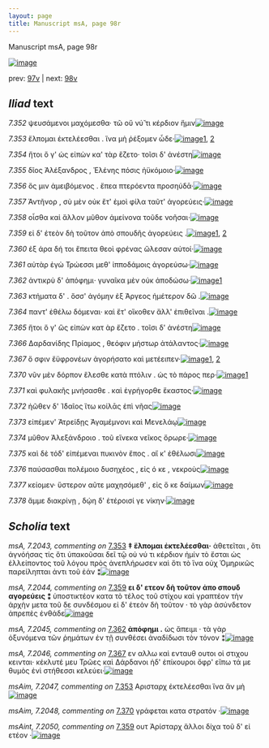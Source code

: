 ```yaml
---
layout: page
title: Manuscript msA, page 98r
---
```


Manuscript msA, page 98r

[![image](http://www.homermultitext.org/iipsrv?OBJ=IIP,1.0&FIF=/project/homer/pyramidal/deepzoom/hmt/vaimg/2017a/VA098RN_0270.tif&WID=100&CVT=JPEG)](http://www.homermultitext.org/ict2/?urn=urn:cite2:hmt:vaimg.2017a:VA098RN_0270)

prev:  [97v](../97v) | next:  [98v](../98v)

## *Iliad* text

*7.352* <a id="7.352"/> ψευσάμενοι μαχόμεσθα· τῶ οὔ νύ̆ τι κέρδιον ἥμιν[![image](http://www.homermultitext.org/iipsrv?OBJ=IIP,1.0&FIF=/project/homer/pyramidal/deepzoom/hmt/vaimg/2017a/VA098RN_0270.tif&RGN=0.1622,0.2126,0.4535,0.0346&WID=1000&CVT=JPEG)](http://www.homermultitext.org/ict2/?urn=urn:cite2:hmt:vaimg.2017a:VA098RN_0270@0.1622,0.2126,0.4535,0.0346)

*7.353* <a id="7.353"/> ἔλπομαι ἐκτελέεσθαι . ἵνα μὴ ῥέξομεν ὧδε·[![image](http://www.homermultitext.org/iipsrv?OBJ=IIP,1.0&FIF=/project/homer/pyramidal/deepzoom/hmt/vaimg/2017a/VA098RN_0270.tif&RGN=0.1331,0.2337,0.4655,0.0346&WID=1000&CVT=JPEG)](http://www.homermultitext.org/ict2/?urn=urn:cite2:hmt:vaimg.2017a:VA098RN_0270@0.1331,0.2337,0.4655,0.0346)[1](#msAim_7.2047), [2](#msA_7.2043)

*7.354* <a id="7.354"/> ἤτοι ὅ γ' ὡς εἰπὼν κα' τὰρ ἕζετο· τοῖσι δ' ἀνέστη[![image](http://www.homermultitext.org/iipsrv?OBJ=IIP,1.0&FIF=/project/homer/pyramidal/deepzoom/hmt/vaimg/2017a/VA098RN_0270.tif&RGN=0.1642,0.2524,0.4074,0.0353&WID=1000&CVT=JPEG)](http://www.homermultitext.org/ict2/?urn=urn:cite2:hmt:vaimg.2017a:VA098RN_0270@0.1642,0.2524,0.4074,0.0353)

*7.355* <a id="7.355"/> δῖος Ἀλέξανδρος , Ἑλένης πόσις ἠϋκόμοιο·[![image](http://www.homermultitext.org/iipsrv?OBJ=IIP,1.0&FIF=/project/homer/pyramidal/deepzoom/hmt/vaimg/2017a/VA098RN_0270.tif&RGN=0.1642,0.2735,0.4014,0.0323&WID=1000&CVT=JPEG)](http://www.homermultitext.org/ict2/?urn=urn:cite2:hmt:vaimg.2017a:VA098RN_0270@0.1642,0.2735,0.4014,0.0323)

*7.356* <a id="7.356"/> ὅς μιν ἀμειβόμενος . ἔπεα πτερόεντα προσηύδᾱ·[![image](http://www.homermultitext.org/iipsrv?OBJ=IIP,1.0&FIF=/project/homer/pyramidal/deepzoom/hmt/vaimg/2017a/VA098RN_0270.tif&RGN=0.1692,0.2915,0.4374,0.0308&WID=1000&CVT=JPEG)](http://www.homermultitext.org/ict2/?urn=urn:cite2:hmt:vaimg.2017a:VA098RN_0270@0.1692,0.2915,0.4374,0.0308)

*7.357* <a id="7.357"/> Ἀντῆνορ , σὺ μὲν οὐκ ἔτ' ἐμοὶ φίλα ταῦτ' ἀγορεύεις·[![image](http://www.homermultitext.org/iipsrv?OBJ=IIP,1.0&FIF=/project/homer/pyramidal/deepzoom/hmt/vaimg/2017a/VA098RN_0270.tif&RGN=0.1642,0.3095,0.4374,0.0346&WID=1000&CVT=JPEG)](http://www.homermultitext.org/ict2/?urn=urn:cite2:hmt:vaimg.2017a:VA098RN_0270@0.1642,0.3095,0.4374,0.0346)

*7.358* <a id="7.358"/> οἶσθα καὶ ἄλλον μῦθον ἀμείνονα τοῦδε νοῆσαι·[![image](http://www.homermultitext.org/iipsrv?OBJ=IIP,1.0&FIF=/project/homer/pyramidal/deepzoom/hmt/vaimg/2017a/VA098RN_0270.tif&RGN=0.1682,0.3291,0.4344,0.0316&WID=1000&CVT=JPEG)](http://www.homermultitext.org/ict2/?urn=urn:cite2:hmt:vaimg.2017a:VA098RN_0270@0.1682,0.3291,0.4344,0.0316)

*7.359* <a id="7.359"/> εἰ δ' ἐτεὸν δὴ τοῦτον ἀπὸ σπουδῆς ἀγορεύεις .[![image](http://www.homermultitext.org/iipsrv?OBJ=IIP,1.0&FIF=/project/homer/pyramidal/deepzoom/hmt/vaimg/2017a/VA098RN_0270.tif&RGN=0.1682,0.3494,0.4014,0.0316&WID=1000&CVT=JPEG)](http://www.homermultitext.org/ict2/?urn=urn:cite2:hmt:vaimg.2017a:VA098RN_0270@0.1682,0.3494,0.4014,0.0316)[1](#msAint_7.2050), [2](#msA_7.2044)

*7.360* <a id="7.360"/> ἐξ άρα δή τοι ἔπειτα θεοὶ φρένας ὤλεσαν αὐτοί·[![image](http://www.homermultitext.org/iipsrv?OBJ=IIP,1.0&FIF=/project/homer/pyramidal/deepzoom/hmt/vaimg/2017a/VA098RN_0270.tif&RGN=0.1622,0.3696,0.4424,0.0316&WID=1000&CVT=JPEG)](http://www.homermultitext.org/ict2/?urn=urn:cite2:hmt:vaimg.2017a:VA098RN_0270@0.1622,0.3696,0.4424,0.0316)

*7.361* <a id="7.361"/> αὐτὰρ ἐγὼ Τρώεσσι μεθ' ἱπποδάμοις ἀγορεύσω·[![image](http://www.homermultitext.org/iipsrv?OBJ=IIP,1.0&FIF=/project/homer/pyramidal/deepzoom/hmt/vaimg/2017a/VA098RN_0270.tif&RGN=0.1622,0.3869,0.4264,0.0323&WID=1000&CVT=JPEG)](http://www.homermultitext.org/ict2/?urn=urn:cite2:hmt:vaimg.2017a:VA098RN_0270@0.1622,0.3869,0.4264,0.0323)

*7.362* <a id="7.362"/> ἀντικρὺ δ' ἀπόφημι· γυναῖκα μὲν οὐκ ἀποδώσω·[![image](http://www.homermultitext.org/iipsrv?OBJ=IIP,1.0&FIF=/project/homer/pyramidal/deepzoom/hmt/vaimg/2017a/VA098RN_0270.tif&RGN=0.1612,0.4087,0.4545,0.0255&WID=1000&CVT=JPEG)](http://www.homermultitext.org/ict2/?urn=urn:cite2:hmt:vaimg.2017a:VA098RN_0270@0.1612,0.4087,0.4545,0.0255)[1](#msA_7.2045)

*7.363* <a id="7.363"/> κτήματα δ' . ὅσσ' ἀγόμην ἐξ Άργεος ἡμέτερον δῶ .[![image](http://www.homermultitext.org/iipsrv?OBJ=IIP,1.0&FIF=/project/homer/pyramidal/deepzoom/hmt/vaimg/2017a/VA098RN_0270.tif&RGN=0.1652,0.4275,0.4424,0.0293&WID=1000&CVT=JPEG)](http://www.homermultitext.org/ict2/?urn=urn:cite2:hmt:vaimg.2017a:VA098RN_0270@0.1652,0.4275,0.4424,0.0293)

*7.364* <a id="7.364"/> παντ' ἐθέλω δόμεναι· καὶ ἔτ' οἴκοθεν ἄλλ' ἐπιθεῖναι .[![image](http://www.homermultitext.org/iipsrv?OBJ=IIP,1.0&FIF=/project/homer/pyramidal/deepzoom/hmt/vaimg/2017a/VA098RN_0270.tif&RGN=0.1622,0.4425,0.4525,0.0368&WID=1000&CVT=JPEG)](http://www.homermultitext.org/ict2/?urn=urn:cite2:hmt:vaimg.2017a:VA098RN_0270@0.1622,0.4425,0.4525,0.0368)

*7.365* <a id="7.365"/> ἤτοι ὅ γ' ὣς εἰπὼν κατ ὰρ ἕζετο . τοῖσι δ' ἀνέστη[![image](http://www.homermultitext.org/iipsrv?OBJ=IIP,1.0&FIF=/project/homer/pyramidal/deepzoom/hmt/vaimg/2017a/VA098RN_0270.tif&RGN=0.1582,0.4613,0.4314,0.0338&WID=1000&CVT=JPEG)](http://www.homermultitext.org/ict2/?urn=urn:cite2:hmt:vaimg.2017a:VA098RN_0270@0.1582,0.4613,0.4314,0.0338)

*7.366* <a id="7.366"/> Δαρδανίδης Πρίαμος , θεόφιν μήστωρ ἀτάλαντος·[![image](http://www.homermultitext.org/iipsrv?OBJ=IIP,1.0&FIF=/project/homer/pyramidal/deepzoom/hmt/vaimg/2017a/VA098RN_0270.tif&RGN=0.1592,0.4808,0.4735,0.0338&WID=1000&CVT=JPEG)](http://www.homermultitext.org/ict2/?urn=urn:cite2:hmt:vaimg.2017a:VA098RN_0270@0.1592,0.4808,0.4735,0.0338)

*7.367* <a id="7.367"/> ὅ σφιν ἔϋφρονέων ἀγορήσατο καὶ μετέειπεν·[![image](http://www.homermultitext.org/iipsrv?OBJ=IIP,1.0&FIF=/project/homer/pyramidal/deepzoom/hmt/vaimg/2017a/VA098RN_0270.tif&RGN=0.1662,0.4989,0.4204,0.0338&WID=1000&CVT=JPEG)](http://www.homermultitext.org/ict2/?urn=urn:cite2:hmt:vaimg.2017a:VA098RN_0270@0.1662,0.4989,0.4204,0.0338)[1](#msAext_7.2049), [2](#msA_7.2046)

*7.370* <a id="7.370"/> νῦν μὲν δόρπον ἕλεσθε κατὰ πτόλιν . ὡς τὸ πάρος περ·[![image](http://www.homermultitext.org/iipsrv?OBJ=IIP,1.0&FIF=/project/homer/pyramidal/deepzoom/hmt/vaimg/2017a/VA098RN_0270.tif&RGN=0.1622,0.5184,0.4605,0.0308&WID=1000&CVT=JPEG)](http://www.homermultitext.org/ict2/?urn=urn:cite2:hmt:vaimg.2017a:VA098RN_0270@0.1622,0.5184,0.4605,0.0308)[1](#msAim_7.2048)

*7.371* <a id="7.371"/> καὶ φυλακῆς μνήσασθε . καὶ ἐγρήγορθε ἕκαστος·[![image](http://www.homermultitext.org/iipsrv?OBJ=IIP,1.0&FIF=/project/homer/pyramidal/deepzoom/hmt/vaimg/2017a/VA098RN_0270.tif&RGN=0.1692,0.5379,0.4494,0.0308&WID=1000&CVT=JPEG)](http://www.homermultitext.org/ict2/?urn=urn:cite2:hmt:vaimg.2017a:VA098RN_0270@0.1692,0.5379,0.4494,0.0308)

*7.372* <a id="7.372"/> ἠῶθεν δ' Ἰ̈δαῖος ἴτω κοίλᾱς ἐπὶ νῆας[![image](http://www.homermultitext.org/iipsrv?OBJ=IIP,1.0&FIF=/project/homer/pyramidal/deepzoom/hmt/vaimg/2017a/VA098RN_0270.tif&RGN=0.1662,0.5552,0.3884,0.0308&WID=1000&CVT=JPEG)](http://www.homermultitext.org/ict2/?urn=urn:cite2:hmt:vaimg.2017a:VA098RN_0270@0.1662,0.5552,0.3884,0.0308)

*7.373* <a id="7.373"/> εἰπέμεν' Ἀτρείδῃς Ἀγαμέμνονι καὶ Μενελάῳ[![image](http://www.homermultitext.org/iipsrv?OBJ=IIP,1.0&FIF=/project/homer/pyramidal/deepzoom/hmt/vaimg/2017a/VA098RN_0270.tif&RGN=0.1662,0.5755,0.4174,0.0308&WID=1000&CVT=JPEG)](http://www.homermultitext.org/ict2/?urn=urn:cite2:hmt:vaimg.2017a:VA098RN_0270@0.1662,0.5755,0.4174,0.0308)

*7.374* <a id="7.374"/> μῦθον Ἀλεξάνδροιο . τοῦ εἵνεκα νεῖκος ὄρωρε·[![image](http://www.homermultitext.org/iipsrv?OBJ=IIP,1.0&FIF=/project/homer/pyramidal/deepzoom/hmt/vaimg/2017a/VA098RN_0270.tif&RGN=0.1672,0.5958,0.4224,0.0308&WID=1000&CVT=JPEG)](http://www.homermultitext.org/ict2/?urn=urn:cite2:hmt:vaimg.2017a:VA098RN_0270@0.1672,0.5958,0.4224,0.0308)

*7.375* <a id="7.375"/> καὶ δὲ τόδ' εἰπέμεναι πυκινὸν ἔπος . αἴ κ' ἐθέλωσι[![image](http://www.homermultitext.org/iipsrv?OBJ=IIP,1.0&FIF=/project/homer/pyramidal/deepzoom/hmt/vaimg/2017a/VA098RN_0270.tif&RGN=0.1662,0.6146,0.4344,0.0301&WID=1000&CVT=JPEG)](http://www.homermultitext.org/ict2/?urn=urn:cite2:hmt:vaimg.2017a:VA098RN_0270@0.1662,0.6146,0.4344,0.0301)

*7.376* <a id="7.376"/> παύσασθαι πολέμοιο δυσηχέος , εἰς ό κε , νεκροὺς[![image](http://www.homermultitext.org/iipsrv?OBJ=IIP,1.0&FIF=/project/homer/pyramidal/deepzoom/hmt/vaimg/2017a/VA098RN_0270.tif&RGN=0.1572,0.6356,0.4484,0.0301&WID=1000&CVT=JPEG)](http://www.homermultitext.org/ict2/?urn=urn:cite2:hmt:vaimg.2017a:VA098RN_0270@0.1572,0.6356,0.4484,0.0301)

*7.377* <a id="7.377"/> κείομεν· ὕστερον αῦτε μαχησόμεθ' , εἰς ὅ κε δαίμων[![image](http://www.homermultitext.org/iipsrv?OBJ=IIP,1.0&FIF=/project/homer/pyramidal/deepzoom/hmt/vaimg/2017a/VA098RN_0270.tif&RGN=0.1672,0.6514,0.4535,0.0323&WID=1000&CVT=JPEG)](http://www.homermultitext.org/ict2/?urn=urn:cite2:hmt:vaimg.2017a:VA098RN_0270@0.1672,0.6514,0.4535,0.0323)

*7.378* <a id="7.378"/> ἄμμε διακρίνῃ , δῴη δ' ἑτέροισί γε νίκην·[![image](http://www.homermultitext.org/iipsrv?OBJ=IIP,1.0&FIF=/project/homer/pyramidal/deepzoom/hmt/vaimg/2017a/VA098RN_0270.tif&RGN=0.1602,0.6709,0.4164,0.0316&WID=1000&CVT=JPEG)](http://www.homermultitext.org/ict2/?urn=urn:cite2:hmt:vaimg.2017a:VA098RN_0270@0.1602,0.6709,0.4164,0.0316)

## *Scholia* text

*msA, 7.2043, commenting on* [7.353](#7.353)  <a id="msA_7.2043"/> **‡ ἕλπομαι ἐκτελέεσθαι·** ἀθετεῖται , ὅτι ἀγνόήσας τίς ὅτι ὑπακοῦσαι δεῖ τῷ οὐ νύ τι κέρδιον ἡμίν τὸ ἔσται ὡς ἐλλείποντος τοῦ λόγου πρὸς ἀνεπλήρωσεν καὶ ὅτι τὸ ἵνα οὐχ Ὁμηρικῶς παρείληπται ἀντι τοῦ ἐάν ⁑[![image](http://www.homermultitext.org/iipsrv?OBJ=IIP,1.0&FIF=/project/homer/pyramidal/deepzoom/hmt/vaimg/2017a/VA098RN_0270.tif&RGN=0.1683,0.1121,0.6183,0.0288&WID=1000&CVT=JPEG)](http://www.homermultitext.org/ict2/?urn=urn:cite2:hmt:vaimg.2017a:VA098RN_0270@0.1683,0.1121,0.6183,0.0288)

*msA, 7.2044, commenting on* [7.359](#7.359)  <a id="msA_7.2044"/> **ει δ' ετεον δὴ τοῦτον ἀπο σπουδ αγορεύεις ⁑** ὑποστικτέον κατα τὸ τέλος τοῦ στίχου καὶ γραπτέον τὴν ἀρχὴν μετα τοῦ δε συνδέσμου εἰ δ' ἑτεὸν δὴ τοῦτον · τὸ γὰρ ἀσύνδετον ἀπρεπὲς ἐνθάδε[![image](http://www.homermultitext.org/iipsrv?OBJ=IIP,1.0&FIF=/project/homer/pyramidal/deepzoom/hmt/vaimg/2017a/VA098RN_0270.tif&RGN=0.6167,0.3532,0.1842,0.0645&WID=1000&CVT=JPEG)](http://www.homermultitext.org/ict2/?urn=urn:cite2:hmt:vaimg.2017a:VA098RN_0270@0.6167,0.3532,0.1842,0.0645)

*msA, 7.2045, commenting on* [7.362](#7.362)  <a id="msA_7.2045"/> **ἀπόφημι .** ὡς ἄπειμι · τὰ γὰρ ὀξυνόμενα τῶν ῥημάτων ἐν τῇ συνθέσει ἀναδίδωσι τὸν τόνον ⁑[![image](http://www.homermultitext.org/iipsrv?OBJ=IIP,1.0&FIF=/project/homer/pyramidal/deepzoom/hmt/vaimg/2017a/VA098RN_0270.tif&RGN=0.6183,0.4189,0.165,0.042&WID=1000&CVT=JPEG)](http://www.homermultitext.org/ict2/?urn=urn:cite2:hmt:vaimg.2017a:VA098RN_0270@0.6183,0.4189,0.165,0.042)

*msA, 7.2046, commenting on* [7.367](#7.367)  <a id="msA_7.2046"/> εν αλλω καὶ ενταυθ ουτοι οἱ στιχου κεινται· κέκλυτέ μευ Τρῶες καὶ Δάρδανοι ἠδ' ἐπίκουροι ὄφρ' εἴπω τά με θυμὸς ἐνὶ στήθεσσι κελεύει·[![image](http://www.homermultitext.org/iipsrv?OBJ=IIP,1.0&FIF=/project/homer/pyramidal/deepzoom/hmt/vaimg/2017a/VA098RN_0270.tif&RGN=0.635,0.4953,0.2067,0.0413&WID=1000&CVT=JPEG)](http://www.homermultitext.org/ict2/?urn=urn:cite2:hmt:vaimg.2017a:VA098RN_0270@0.635,0.4953,0.2067,0.0413)

*msAim, 7.2047, commenting on* [7.353](#7.353)  <a id="msAim_7.2047"/> Αρισταρχ ἐκτελέεσθαι ἵνα ἄν μὴ[![image](http://www.homermultitext.org/iipsrv?OBJ=IIP,1.0&FIF=/project/homer/pyramidal/deepzoom/hmt/vaimg/2017a/VA098RN_0270.tif&RGN=0.5975,0.2336,0.0617,0.0382&WID=1000&CVT=JPEG)](http://www.homermultitext.org/ict2/?urn=urn:cite2:hmt:vaimg.2017a:VA098RN_0270@0.5975,0.2336,0.0617,0.0382)

*msAim, 7.2048, commenting on* [7.370](#7.370)  <a id="msAim_7.2048"/> γράφεται κατα στρατόν ·[![image](http://www.homermultitext.org/iipsrv?OBJ=IIP,1.0&FIF=/project/homer/pyramidal/deepzoom/hmt/vaimg/2017a/VA098RN_0270.tif&RGN=0.6133,0.5272,0.0592,0.0169&WID=1000&CVT=JPEG)](http://www.homermultitext.org/ict2/?urn=urn:cite2:hmt:vaimg.2017a:VA098RN_0270@0.6133,0.5272,0.0592,0.0169)

*msAint, 7.2050, commenting on* [7.359](#7.359)  <a id="msAint_7.2050"/> ουτ Ἀρίσταρχ ἄλλοι δίχα τοῦ δ' εἰ ετέον ·[![image](http://www.homermultitext.org/iipsrv?OBJ=IIP,1.0&FIF=/project/homer/pyramidal/deepzoom/hmt/vaimg/2017a/VA098RN_0270.tif&RGN=0.1108,0.3544,0.0592,0.0357&WID=1000&CVT=JPEG)](http://www.homermultitext.org/ict2/?urn=urn:cite2:hmt:vaimg.2017a:VA098RN_0270@0.1108,0.3544,0.0592,0.0357)